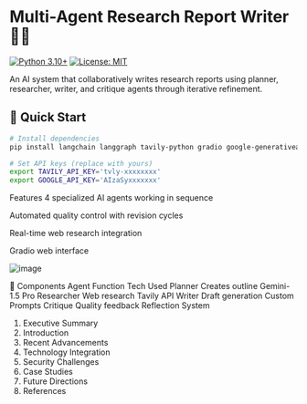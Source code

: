 # Multi-Agent Research Report Writer 🤖📝

[![Python 3.10+](https://img.shields.io/badge/python-3.10%2B-blue)](https://www.python.org/)
[![License: MIT](https://img.shields.io/badge/License-MIT-yellow.svg)](https://opensource.org/licenses/MIT)

An AI system that collaboratively writes research reports using planner, researcher, writer, and critique agents through iterative refinement.

## 🚀 Quick Start

```bash
# Install dependencies
pip install langchain langgraph tavily-python gradio google-generativeai

# Set API keys (replace with yours)
export TAVILY_API_KEY='tvly-xxxxxxxx'
export GOOGLE_API_KEY='AIzaSyxxxxxxx'
```

 Features
4 specialized AI agents working in sequence

Automated quality control with revision cycles

Real-time web research integration

Gradio web interface

![image](https://github.com/user-attachments/assets/16359205-8927-4ec8-af1a-e523a83774e9)


🧩 Components
Agent	Function	Tech Used
Planner	Creates outline	Gemini-1.5 Pro
Researcher	Web research	Tavily API
Writer	Draft generation	Custom Prompts
Critique	Quality feedback	Reflection System


1. Executive Summary
2. Introduction
3. Recent Advancements
4. Technology Integration
5. Security Challenges
6. Case Studies
7. Future Directions
8. References
